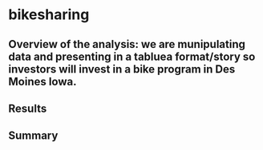 # bikesharing
## Overview of the analysis: we are munipulating data and presenting in a tabluea format/story so investors will invest in a bike program in Des Moines Iowa.
## Results
## Summary

